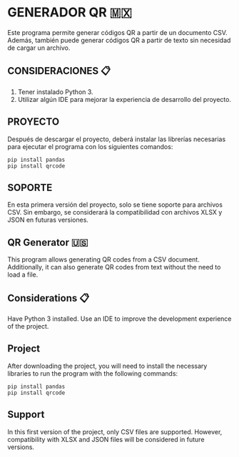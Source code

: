 # GENERADOR QR 🇲🇽
Este programa permite generar códigos QR a partir de un documento CSV. Además, también puede generar códigos QR a partir de texto sin necesidad de cargar un archivo.

## CONSIDERACIONES 📋
1. Tener instalado Python 3.
2. Utilizar algún IDE para mejorar la experiencia de desarrollo del proyecto.

## PROYECTO
Después de descargar el proyecto, deberá instalar las librerías necesarias para ejecutar el programa con los siguientes comandos:
```
pip install pandas
pip install qrcode
```

## SOPORTE
En esta primera versión del proyecto, solo se tiene soporte para archivos CSV. Sin embargo, se considerará la compatibilidad con archivos XLSX y JSON en futuras versiones.


## QR Generator 🇺🇸
This program allows generating QR codes from a CSV document. Additionally, it can also generate QR codes from text without the need to load a file.

## Considerations 📋
Have Python 3 installed.
Use an IDE to improve the development experience of the project.

## Project
After downloading the project, you will need to install the necessary libraries to run the program with the following commands:
```
pip install pandas
pip install qrcode
```

## Support
In this first version of the project, only CSV files are supported. However, compatibility with XLSX and JSON files will be considered in future versions.
